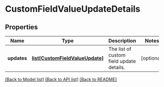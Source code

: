 # CustomFieldValueUpdateDetails

## Properties
Name | Type | Description | Notes
------------ | ------------- | ------------- | -------------
**updates** | [**list[CustomFieldValueUpdate]**](CustomFieldValueUpdate.md) | The list of custom field update details. | [optional] 

[[Back to Model list]](../README.md#documentation-for-models) [[Back to API list]](../README.md#documentation-for-api-endpoints) [[Back to README]](../README.md)

